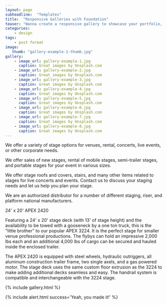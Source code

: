 ```yaml
---
layout: page
subheadline:  "Templates"
title:  "Responsive Galleries with Foundation"
teaser: "Wanna create a responsive gallery to showcase your portfolio, recent photos or images? It's quite easy thanks to Foundation and <a href='http://foundation.zurb.com/docs/components/clearing.html'>Clearing Lightbox</a>."
categories:
    - design
tags:
    - post format
image:
   thumb: "gallery-example-1-thumb.jpg"
gallery:
    - image_url: gallery-example-1.jpg
      caption: Great images by Unsplash.com
    - image_url: gallery-example-2.jpg
      caption: Great images by Unsplash.com
    - image_url: gallery-example-3.jpg
      caption: Great images by Unsplash.com
    - image_url: gallery-example-4.jpg
      caption: Great images by Unsplash.com
    - image_url: gallery-example-5.jpg
      caption: Great images by Unsplash.com
    - image_url: gallery-example-6.jpg
      caption: Great images by Unsplash.com
    - image_url: gallery-example-7.jpg
      caption: Great images by Unsplash.com
    - image_url: gallery-example-8.jpg
      caption: Great images by Unsplash.com
---
```


We offer a variety of stage options for venues, rental, concerts, live events, or other corporate needs.

We offer sales of new stages, rental of mobile stages, semi-trailer stages, and portable stages for your event in various sizes.

We offer stage roofs and covers, stairs, and many other items related to stages for live concerts and events.  Contact us to discuss your staging needs and let us help you plan your stage.

We are an authorized distributor for a number of different staging, riser, and platform national manufacturers.
 


24' x 20'
APEX 2420

Featuring a 24' x 20' stage deck (with 13' of stage height) and the availability to be towed with a gooseneck by a one ton truck, this is the "little brother" to our popular APEX 3224. It is the perfect stage for smaller venue professional productions. The flybys can hold an impressive 2,000 lbs each and an additional 4,000 lbs of cargo can be secured and hauled inside the enclosed trailer.

The APEX 2420 is equipped with steel wheels, hydraulic outriggers, all aluminum construction trailer frame, two single axels, and a gas powered motor. The stage deck uses the same custom floor extrusion as the 3224 to make adding additional decks seamless and easy. The handrail system is compatible and interchangeable with the 3224 stage.

{% include gallery.html %}

{% include alert.html success='Yeah, you made it!' %}


     
       